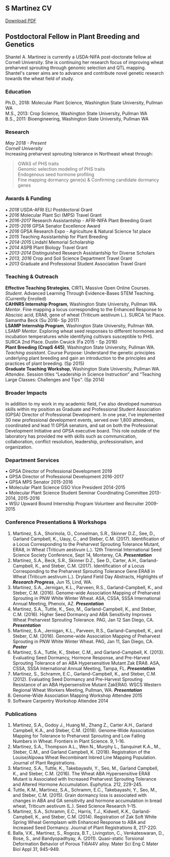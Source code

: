 ## S Martinez CV 

[Download PDF](./SMartinez_CV_Jan2019.pdf)  

## Postdoctoral Fellow in Plant Breeding and Genetics  

Shantel A. Martinez is currently a USDA-NIFA post-doctorate fellow at Cornell University. She is continuing her research focus of improving wheat preharvest sprouting through genomic selection and QTL mapping. Shantel's career aims are to advance and contribute novel genetic research towards the wheat field of study.    

### Education 

Ph.D., 2018: Molecular Plant Science, Washington State University, Pullman WA   
M.S., 2013: Crop Science, Washington State University, Pullman WA  
B.S., 2011: Bioengineering, Washington State University, Pullman WA  

### Research  

*May 2018 - Present*  
*Cornell University*  
Increasing preharvest sprouting tolerance in Northeast wheat through:   

> GWAS of PHS traits  
> Genomic selection modeling of PHS traits  
> Endogenous seed hormone profiling  
> Fine mapping dormancy gene(s) & Confirming candidate dormancy genes  

### Awards & Funding 
▪ *2018* USDA-AFRI ELI Postdoctoral Grant  
▪ *2016* Molecular Plant Sci (MPS) Travel Grant  
▪ *2016-2017* Research Assistantship - AFRI-NIFA Plant Breeding Grant   
▪ *2015-2016* GPSA Senator Excellence Award  
▪ *2016* GPSA Research Expo - Agriculture & Natural Science 1st place  
▪ *2015* Teaching Assistantship for Plant Breeding  
▪ *2014-2015* Lindahl Memorial Scholarship  
▪ *2014* ASPB Plant Biology Travel Grant  
▪ *2013-2014* Distinguished Research Assistantship for Diverse Scholars  
▪ *2013, 2016* Crop and Soil Science Department Travel Grant  
▪ *2013* Graduate and Professional Student Association Travel Grant  

### Teaching & Outreach   
**Effective Teaching Strategies**, CIRTL Massive Open Online Courses. *Student*. Advanced Learning Through Evidence-Bases STEM Teaching. (Currently Enrolled)  
**CAHNRS Internship Program**, Washington State University, Pullman WA. *Mentor*. Fine mapping a locus corresponding to the Enhanced Response to Abscisic acid, ERA8, gene of wheat (Triticum aestivum L.). SURCA 1st Place. Samantha Beck (Su 2016- Sp 2017)  
**LSAMP Internship Program**, Washington State University, Pullman WA. LSAMP *Mentor*. Exploring wheat seed responses to different hormones and incubation temperatures while identifying cultivars susceptible to PHS. SURCA 2nd Place. Dustin Cwuick (Fa 2015 - Sp 2016)  
**Plant Breeding (CropS 445)**, Washington State University, Pullman WA. *Teaching assistant*. Course Purpose: Understand the genetic principles underlying plant breeding and gain an introduction to the principles and practices of plant breeding. (Sp 2015)  
**Graduate Teaching Workshop**, Washington State University, Pullman WA. *Attendee*. Session titles “Leadership in Science Instruction” and “Teaching Large Classes: Challenges and Tips”. (Sp 2014)  

### Broader Impacts
In addition to my work in my academic field, I’ve also developed numerous skills within my position as Graduate and Professional Student Association (GPSA) Director of Professional Development. In one year, I’ve implemented 30 new professional development events, served over 1,800 attendees, coordinated and lead 11 GPSA senators, and sat on both the Professional Development Initiative and GPSA executive board. This role outside of the laboratory has provided me with skills such as communication, collaboration, conflict resolution, leadership, professionalism, and organization.  

### Department Services  
▪ GPSA Director of Professional Development 2019  
▪ GPSA Director of Professional Development 2016-2017  
▪ GPSA MPS Senator 2015-2016  
▪ Molecular Plant Science GSO Vice President 2014-2015  
▪ Molecular Plant Science Student Seminar Coordinating Committee 2013-2014, 2015-2016  
▪ WSU Upward Bound Internship Program Volunteer and Recruiter 2009-2015   

### Conference Presentations & Workshops   
1. Martinez, S.A., Shorinola, O., Conselman, S.R., Skinner D.Z., See, D., Garland Campbell, K., Uauy, C., and Steber, C.M. (2017). Identification of a Locus Corresponding to the Preharvest Sprouting Tolerance Mutant, ERA8, in Wheat (Triticum aestivum L.). 12th Triennial International Seed Science Society Conference, Sept 14, Monterey, CA. ***Presentation***   
2. Martinez, S.A., Beck, S.R., Skinner D.Z., See D., Carter, A.H., Garland-Campbell, K., and Steber, C.M. (2017). Identification of a Locus Corresponding to the Preharvest Sprouting Tolerance Gene ERA8 in Wheat (Triticum aestivum L.). Dryland Field Day Abstracts, Highlights of ***Research Progress***, Jun 15, Lind, WA.  
3. Martinez, S.A., Jernigan, K.L., Parveen, R.S., Garland-Campbell, K., and Steber, C.M. (2016). Genome-wide Association Mapping of Preharvest Sprouting in PNW White Winter Wheat. ASA, CSSA, SSSA International Annual Meeting, Phenoix, AZ. ***Presentation***  
4. Martinez, S.A., Tuttle, K., Seo, M., Garland-Campbell, K., and Steber, C.M. (2016). Higher Seed Dormancy and ABA Sensitivity Improves Wheat Preharvest Sprouting Tolerance. PAG, Jan 12 San Diego, CA. ***Presentation***  
5. Martinez, S.A., Jernigan, K.L., Parveen, R.S., Garland-Campbell, K., and Steber, C.M. (2016). Genome-wide Association Mapping of Preharvest Sprouting in PNW White Winter Wheat. PAG, Jan 11, San Diego, CA. ***Poster***  
6. Martinez, S.A., Tuttle, K., Steber, C.M., and Garland-Campbell, K. (2013). Evaluating Seed Dormancy, Hormone Response, and Pre-Harvest Sprouting Tolerance of an ABA Hypersensitive Mutant Zak ERA8. ASA, CSSA, SSSA International Annual Meeting, Tampa, FL. ***Presentation***  
7. Martinez, S., Schramm, E.C., Garland-Campbell, K., and Steber, C.M. (2012). Evaluating Seed Dormancy and Pre-Harvest Sprouting Resistance of an ABA Hypersensitive Mutant ZakERA0. WSCS Western Regional Wheat Workers Meeting, Pullman, WA. ***Presentation***
8. Genome-Wide Association Mapping Workshop Attendee 2015  
9. Software Carpentry Workshop Attendee 2014  

### Publications  
1.	Martinez, S.A., Godoy J., Huang M., Zhang Z., Carter A.H., Garland Campbell, K.A., and Steber, C.M. (2018). Genome-Wide Association Mapping for Tolerance to Preharvest Sprouting and Low Falling Numbers in Wheat. Frontiers in Plant Science. 9, 1-16.  
2.	Martinez, S.A., Thompson A.L., Wen N., Murphy L., Sanquinet K.A., M., Steber, C.M., and Garland Campbell, K. (2018). Registration of the Louise/Alpowa Wheat Recombinant Inbred Line Mapping Population. Journal of Plant Registrations.   
3.	Martinez, S.A., Tuttle, K., Takebayashi, Y., Seo, M., Garland Campbell, K., and Steber, C.M. (2016). The Wheat ABA Hypersensitive ERA8 Mutant is Associated with Increased Preharvest Sprouting Tolerance and Altered Hormone Accumulation. Euphytica. 212, 229-245.  
4.	Tuttle, K.M., Martinez, S.A., Schramm, E.C., Takebayashi, Y., Seo, M., and Steber, C.M. (2015). Grain dormancy loss is associated with changes in ABA and GA sensitivity and hormone accumulation in bread wheat, Triticum aestivum (L.). Seed Science Research 1–15.  
5.	Martinez, S.A., Schramm, E.C., Harris, T.J., Kidwell, K.K., Garland-Campbell, K., and Steber, C.M. (2014). Registration of Zak Soft White Spring Wheat Germplasm with Enhanced Response to ABA and Increased Seed Dormancy. Journal of Plant Registrations 8, 217-220.  
6.	Balla, V.K., Martinez, S., Rogoza, B.T., Livingston, C., Venkateswaran, D., Bose, S., and Bandyopadhyay, A. (2011). Quasi-static Torsional Deformation Behavior of Porous Ti6Al4V alloy. Mater Sci Eng C Mater Biol Appl 31, 945–949.  


